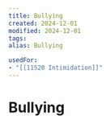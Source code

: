 ```yaml
---
title: Bullying
created: 2024-12-01
modified: 2024-12-01
tags: 
alias: Bullying

usedFor:
- "[[11520 Intimidation]]"
---
```

# Bullying

